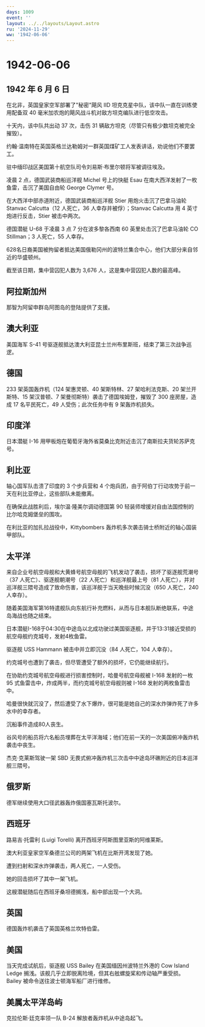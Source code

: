 ```yaml
---
days: 1009
event: ''
layout: ../../layouts/Layout.astro
ru: '2024-11-29'
ww: '1942-06-06'
---
```


# 1942-06-06

## 1942 年 6 月 6 日

在北非，英国皇家空军部署了"秘密"飓风 IID
坦克克星中队，该中队一直在训练使用配备双 40
毫米加农炮的飓风战斗机对敌方坦克编队进行低空攻击。

十天内，该中队共出动 37 次，击伤 31
辆敌方坦克（尽管只有极少数坦克被完全摧毁）。

约翰·温南特在英国英格兰达勒姆对一群英国煤矿工人发表讲话，劝说他们不要罢工。

驻中缅印战区美国第十航空队司令刘易斯·布里尔顿将军被调往埃及。

凌晨 2 点，德国武装商船巡洋舰 Michel 号上的快艇 Esau
在南大西洋发射了一枚鱼雷，击沉了美国自由轮 George Clymer 号。

在大西洋中部赤道附近，德国武装商船巡洋舰 Stier 用炮火击沉了巴拿马油轮
Stanvac Calcutta（12 人死亡，36 人幸存并被俘）；Stanvac Calcutta 用 4
英寸炮进行反击，Stier 被击中两次。

德国潜艇 U-68 于凌晨 3 点 7 分在波多黎各西南 60 英里处击沉了巴拿马油轮
CO Stillman；3 人死亡，55 人幸存。

628名日裔美国被拘留者抵达美国俄勒冈州的波特兰集合中心，他们大部分来自邻近的华盛顿州。

截至该日期，集中营囚犯人数为 3,676 人，这是集中营囚犯人数的最高峰。

## 阿拉斯加州

那智为阿留申群岛阿图岛的登陆提供了支援。

## 澳大利亚

美国海军 S-41
号驱逐舰抵达澳大利亚昆士兰州布里斯班，结束了第三次战争巡逻。

## 德国

233 架英国轰炸机（124 架惠灵顿、40 架斯特林、27 架哈利法克斯、20
架兰开斯特、15 架汉普顿、7 架曼彻斯特）袭击了德国埃姆登，摧毁了 300
座房屋，造成 17 名平民死亡，49 人受伤；此次任务中有 9 架轰炸机损失。

## 印度洋

日本潜艇 I-16
用甲板炮在葡萄牙海外省莫桑比克附近击沉了南斯拉夫货轮苏萨克号。

## 利比亚

轴心国军队击溃了印度的 3 个步兵营和 4
个炮兵团，由于阿伯丁行动攻势于前一天在利比亚停止，这些部队未能撤离。

在确保此战胜利后，埃尔温·隆美尔调动德国第 90
轻装师增援对自由法国控制的比尔哈克姆堡垒的围攻。

在利比亚的加扎拉战役中，Kittybombers
轰炸机多次袭击骑士桥附近的轴心国装甲部队。

## 太平洋

来自企业号航空母舰和大黄蜂号航空母舰的飞机发动了袭击，损坏了驱逐舰荒潮号（37
人死亡）、驱逐舰朝潮号（22 人死亡）和巡洋舰最上号（81
人死亡），并对巡洋舰三隈号造成了致命伤害，该巡洋舰于当天晚些时候沉没（650
人死亡，240 人幸存）。

随着美国海军第16特遣舰队向东航行补充燃料，从而与日本舰队断绝联系，中途岛海战也随之结束。

日本潜艇I-168于04:30在中途岛以北成功驶过美国驱逐舰，并于13:31接近受损的航空母舰约克城号，发射4枚鱼雷。

驱逐舰 USS Hammann 被击中并立即沉没（84 人死亡，104 人幸存）。

约克城号也遭到了袭击，但尽管遭受了额外的损坏，它仍能继续航行。

在协助约克城号航空母舰进行损害控制时，哈曼号航空母舰被 I-168 发射的一枚
95 式鱼雷击中，炸成两半，而约克城号航空母舰则被 I-168
发射的两枚鱼雷击中。

哈曼很快就沉没了，然后遭受了水下爆炸，很可能是她自己的深水炸弹炸死了许多水中的幸存者。

沉船事件造成80人丧生。

谷风号的船员将六名船员埋葬在太平洋海域；他们在前一天的一次美国俯冲轰炸机袭击中丧生。

杰克·克莱斯驾驶一架 SBD
无畏式俯冲轰炸机三次击中中途岛环礁附近的日本巡洋舰三隈号。

## 俄罗斯

德军继续使用大口径武器轰炸俄国塞瓦斯托波尔。

## 西班牙

路易吉·托雷利 (Luigi Torelli) 离开西班牙阿斯图里亚斯的阿维莱斯。

澳大利亚皇家空军桑德兰公司的两架飞机在比斯开湾发现了她。

遭到扫射和深水炸弹袭击，两人死亡，一人受伤。

她的回击损坏了其中一架飞机。

这艘潜艇随后在西班牙桑坦德搁浅，船中部出现一个大洞。

## 英国

德国轰炸机袭击了英国英格兰坎特伯雷。

## 美国

当天完成试航后，驱逐舰 USS Bailey 在美国缅因州波特兰外港的 Cow Island
Ledge 搁浅。该舰几乎立即脱离险境，但其右舷螺旋桨和传动轴严重受损。Bailey
被命令送往波士顿海军船厂进行维修。

## 美属太平洋岛屿

克拉伦斯·廷克率领一队 B-24 解放者轰炸机从中途岛起飞。